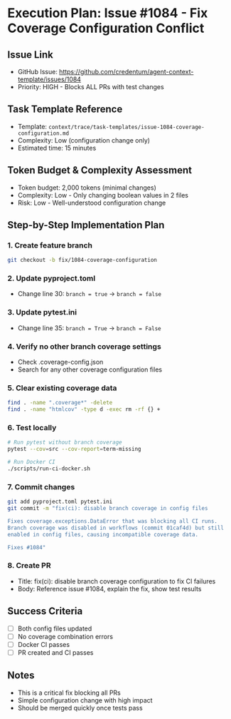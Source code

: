 # Execution Plan: Issue #1084 - Fix Coverage Configuration Conflict

## Issue Link
- GitHub Issue: https://github.com/credentum/agent-context-template/issues/1084
- Priority: HIGH - Blocks ALL PRs with test changes

## Task Template Reference
- Template: `context/trace/task-templates/issue-1084-coverage-configuration.md`
- Complexity: Low (configuration change only)
- Estimated time: 15 minutes

## Token Budget & Complexity Assessment
- Token budget: 2,000 tokens (minimal changes)
- Complexity: Low - Only changing boolean values in 2 files
- Risk: Low - Well-understood configuration change

## Step-by-Step Implementation Plan

### 1. Create feature branch
```bash
git checkout -b fix/1084-coverage-configuration
```

### 2. Update pyproject.toml
- Change line 30: `branch = true` → `branch = false`

### 3. Update pytest.ini
- Change line 35: `branch = True` → `branch = False`

### 4. Verify no other branch coverage settings
- Check .coverage-config.json
- Search for any other coverage configuration files

### 5. Clear existing coverage data
```bash
find . -name ".coverage*" -delete
find . -name "htmlcov" -type d -exec rm -rf {} +
```

### 6. Test locally
```bash
# Run pytest without branch coverage
pytest --cov=src --cov-report=term-missing

# Run Docker CI
./scripts/run-ci-docker.sh
```

### 7. Commit changes
```bash
git add pyproject.toml pytest.ini
git commit -m "fix(ci): disable branch coverage in config files

Fixes coverage.exceptions.DataError that was blocking all CI runs.
Branch coverage was disabled in workflows (commit 01caf4d) but still
enabled in config files, causing incompatible coverage data.

Fixes #1084"
```

### 8. Create PR
- Title: fix(ci): disable branch coverage configuration to fix CI failures
- Body: Reference issue #1084, explain the fix, show test results

## Success Criteria
- [ ] Both config files updated
- [ ] No coverage combination errors
- [ ] Docker CI passes
- [ ] PR created and CI passes

## Notes
- This is a critical fix blocking all PRs
- Simple configuration change with high impact
- Should be merged quickly once tests pass
